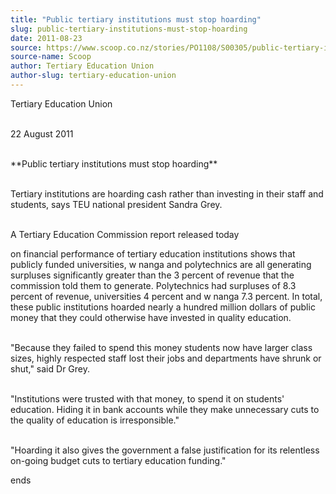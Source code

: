 ```yaml
---
title: "Public tertiary institutions must stop hoarding"
slug: public-tertiary-institutions-must-stop-hoarding
date: 2011-08-23
source: https://www.scoop.co.nz/stories/PO1108/S00305/public-tertiary-institutions-must-stop-hoarding.htm
source-name: Scoop
author: Tertiary Education Union
author-slug: tertiary-education-union
---
```


<p>Tertiary Education Union</p>

<p><br>22 August
2011</p>

<p><br>**Public tertiary institutions must stop
hoarding**</p>

<p><br>Tertiary institutions are hoarding cash
rather than investing in their staff and students, says TEU
national president Sandra Grey.</p>

<p><br>A Tertiary Education
Commission report released today <http: teu.ac.nz="" lists="" lt.php?id="YEUOCAYADVUHRAwAGAELBVo%3D"></http:></p>

<p>
on financial performance of tertiary education institutions
shows that publicly funded universities, w nanga and
polytechnics are all generating surpluses significantly
greater than the 3 percent of revenue that the commission
told them to generate. Polytechnics had surpluses of 8.3
percent of revenue, universities 4 percent and w nanga 7.3
percent. In total, these public institutions hoarded nearly
a hundred million dollars of public money that they could
otherwise have invested in quality education.</p>

<p><br>"Because
they failed to spend this money students now have larger
class sizes, highly respected staff lost their jobs and
departments have shrunk or shut," said Dr
Grey.</p>

<p><br>"Institutions were trusted with that money, to
spend it on students' education. Hiding it in bank accounts
while they make unnecessary cuts to the quality of education
is irresponsible."</p>

<p><br>"Hoarding it also gives the
government a false justification for its relentless on-going
budget cuts to tertiary education
funding."</p>

<p>ends
</p>

